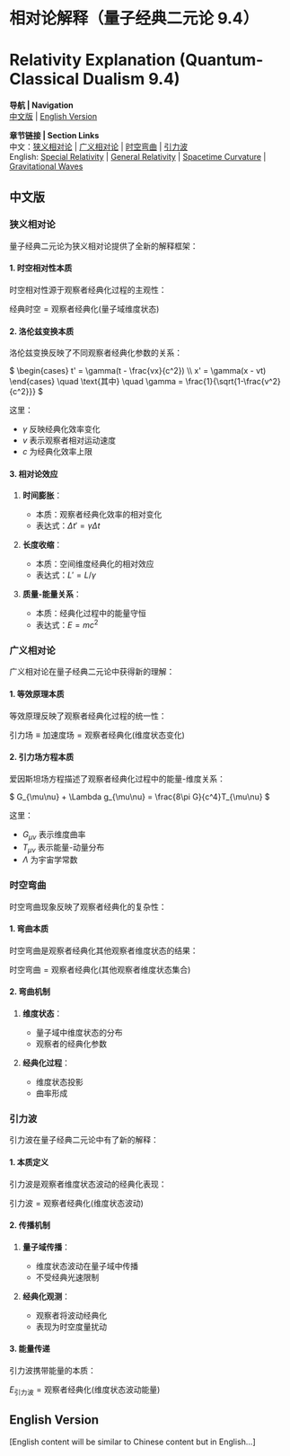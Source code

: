 # 相对论解释（量子经典二元论 9.4）
# Relativity Explanation (Quantum-Classical Dualism 9.4)

**导航 | Navigation**  
[中文版](#中文版) | [English Version](#english-version)  

**章节链接 | Section Links**  
中文：[狭义相对论](#狭义相对论) | [广义相对论](#广义相对论) | [时空弯曲](#时空弯曲) | [引力波](#引力波)  
English: [Special Relativity](#special-relativity) | [General Relativity](#general-relativity) | [Spacetime Curvature](#spacetime-curvature) | [Gravitational Waves](#gravitational-waves)

## 中文版

### 狭义相对论

量子经典二元论为狭义相对论提供了全新的解释框架：

#### 1. 时空相对性本质

时空相对性源于观察者经典化过程的主观性：

$`
\text{经典时空} = \text{观察者经典化}(\text{量子域维度状态})
`$

#### 2. 洛伦兹变换本质

洛伦兹变换反映了不同观察者经典化参数的关系：

$`
\begin{cases}
t' = \gamma(t - \frac{vx}{c^2}) \\
x' = \gamma(x - vt)
\end{cases}
\quad \text{其中} \quad \gamma = \frac{1}{\sqrt{1-\frac{v^2}{c^2}}}
`$

这里：
- $`\gamma`$ 反映经典化效率变化
- $`v`$ 表示观察者相对运动速度
- $`c`$ 为经典化效率上限

#### 3. 相对论效应

1. **时间膨胀**：
   - 本质：观察者经典化效率的相对变化
   - 表达式：$`\Delta t' = \gamma \Delta t`$

2. **长度收缩**：
   - 本质：空间维度经典化的相对效应
   - 表达式：$`L' = L/\gamma`$

3. **质量-能量关系**：
   - 本质：经典化过程中的能量守恒
   - 表达式：$`E = mc^2`$

### 广义相对论

广义相对论在量子经典二元论中获得新的理解：

#### 1. 等效原理本质

等效原理反映了观察者经典化过程的统一性：

$`
\text{引力场} \equiv \text{加速度场} = \text{观察者经典化}(\text{维度状态变化})
`$

#### 2. 引力场方程本质

爱因斯坦场方程描述了观察者经典化过程中的能量-维度关系：

$`
G_{\mu\nu} + \Lambda g_{\mu\nu} = \frac{8\pi G}{c^4}T_{\mu\nu}
`$

这里：
- $`G_{\mu\nu}`$ 表示维度曲率
- $`T_{\mu\nu}`$ 表示能量-动量分布
- $`\Lambda`$ 为宇宙学常数

### 时空弯曲

时空弯曲现象反映了观察者经典化的复杂性：

#### 1. 弯曲本质

时空弯曲是观察者经典化其他观察者维度状态的结果：

$`
\text{时空弯曲} = \text{观察者经典化}(\text{其他观察者维度状态集合})
`$

#### 2. 弯曲机制

1. **维度状态**：
   - 量子域中维度状态的分布
   - 观察者的经典化参数

2. **经典化过程**：
   - 维度状态投影
   - 曲率形成

### 引力波

引力波在量子经典二元论中有了新的解释：

#### 1. 本质定义

引力波是观察者维度状态波动的经典化表现：

$`
\text{引力波} = \text{观察者经典化}(\text{维度状态波动})
`$

#### 2. 传播机制

1. **量子域传播**：
   - 维度状态波动在量子域中传播
   - 不受经典光速限制

2. **经典化观测**：
   - 观察者将波动经典化
   - 表现为时空度量扰动

#### 3. 能量传递

引力波携带能量的本质：

$`
E_{\text{引力波}} = \text{观察者经典化}(\text{维度状态波动能量})
`$

## English Version

[English content will be similar to Chinese content but in English...] 